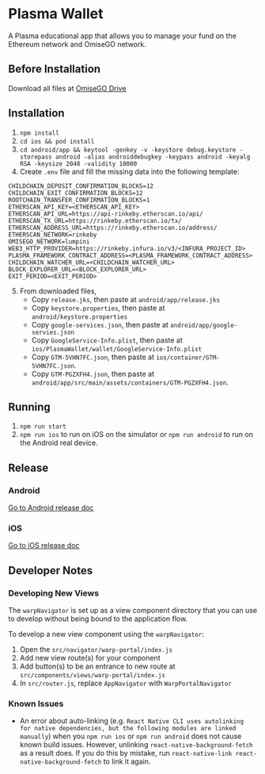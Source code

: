 # Plasma Wallet

A Plasma educational app that allows you to manage your fund on the Ethereum network and OmiseGO network.

## Before Installation

Download all files at [OmiseGO Drive](https://drive.google.com/drive/folders/1MMak_4mg5IZ-mv2zBOEok9FCYlMPqf2v?usp=sharing)

## Installation

1. `npm install`
2. `cd ios && pod install`
3. `cd android/app && keytool -genkey -v -keystore debug.keystore -storepass android -alias androiddebugkey -keypass android -keyalg RSA -keysize 2048 -validity 10000`
4. Create `.env` file and fill the missing data into the following template:

```
CHILDCHAIN_DEPOSIT_CONFIRMATION_BLOCKS=12
CHILDCHAIN_EXIT_CONFIRMATION_BLOCKS=12
ROOTCHAIN_TRANSFER_CONFIRMATION_BLOCKS=1
ETHERSCAN_API_KEY=<ETHERSCAN_API_KEY>
ETHERSCAN_API_URL=https://api-rinkeby.etherscan.io/api/
ETHERSCAN_TX_URL=https://rinkeby.etherscan.io/tx/
ETHERSCAN_ADDRESS_URL=https://rinkeby.etherscan.io/address/
ETHERSCAN_NETWORK=rinkeby
OMISEGO_NETWORK=lumpini
WEB3_HTTP_PROVIDER=https://rinkeby.infura.io/v3/<INFURA_PROJECT_ID>
PLASMA_FRAMEWORK_CONTRACT_ADDRESS=<PLASMA_FRAMEWORK_CONTRACT_ADDRESS>
CHILDCHAIN_WATCHER_URL=<CHILDCHAIN_WATCHER_URL>
BLOCK_EXPLORER_URL=<BLOCK_EXPLORER_URL>
EXIT_PERIOD=<EXIT_PERIOD>
```

5. From downloaded files,
   - Copy `release.jks`, then paste at `android/app/release.jks`
   - Copy `keystore.properties`, then paste at `android/keystore.properties`
   - Copy `google-services.json`, then paste at `android/app/google-servies.json`
   - Copy `GoogleService-Info.plist`, then paste at `ios/PlasmaWallet/wallet/GoogleService-Info.plist`
   - Copy `GTM-5VHN7FC.json`, then paste at `ios/container/GTM-5VHN7FC.json`.
   - Copy `GTM-PGZXFH4.json`, then paste at `android/app/src/main/assets/containers/GTM-PGZXFH4.json`.

## Running

1. `npm run start`
2. `npm run ios` to run on iOS on the simulator or `npm run android` to run on the Android real device.

## Release

### Android

[Go to Android release doc](docs/release-android.md)

### iOS

[Go to iOS release doc](docs/release-ios.md)

## Developer Notes

### **Developing New Views**

The `warpNavigator` is set up as a view component directory that you can use to develop without being bound to the application flow.

To develop a new view component using the `warpNavigator`:

1. Open the `src/navigator/warp-portal/index.js`
2. Add new view route(s) for your component
3. Add button(s) to be an entrance to new route at `src/components/views/warp-portal/index.js`
4. In `src/router.js`, replace `AppNavigator` with `WarpPortalNavigator`

### **Known Issues**

- An error about auto-linking (e.g. `React Native CLI uses autolinking for native dependencies, but the following modules are linked manually`) when you `npm run ios` or `npm run android` does not cause known build issues. However, unlinking `react-native-background-fetch` as a result does. If you do this by mistake, run `react-native-link react-native-background-fetch` to link it again.
